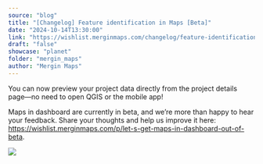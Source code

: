 ```yaml
---
source: "blog"
title: "[Changelog] Feature identification in Maps [Beta]"
date: "2024-10-14T13:30:00"
link: "https://wishlist.merginmaps.com/changelog/feature-identification-in-maps-beta?utm_source=qgis"
draft: "false"
showcase: "planet"
folder: "mergin_maps"
author: "Mergin Maps"
---
```


<p>You can now preview your project data directly from the project details page—no need to open QGIS or the mobile app!</p><p>Maps in dashboard are currently in beta, and we’re more than happy to hear your feedback. Share your thoughts and help us improve it here: <a href="https://wishlist.merginmaps.com/p/let-s-get-maps-in-dashboard-out-of-beta" rel="noopener noreferrer nofollow" target="_blank">https://wishlist.merginmaps.com/p/let-s-get-maps-in-dashboard-out-of-beta</a>.</p><p></p><img src="https://vault.featureos.app/uploads/attachment/upload/thumb-ebcba20ec952231e4aae09faf2b65b8e.png" />
